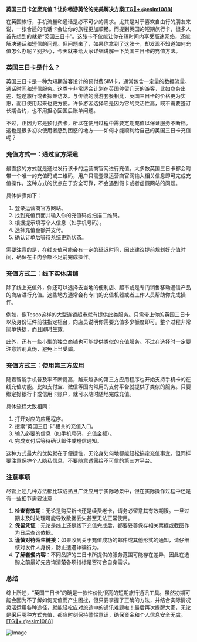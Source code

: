 **英国三日卡怎麽充值？让你畅游英伦的完美解决方案[[TG💪+ @esim1088](https://t.me/s/esim1088)]**

在英国旅行，手机流量和通话是必不可少的需求。尤其是对于喜欢自由行的朋友来说，一张合适的电话卡会让你的旅程更加顺畅。而提到英国的短期旅行卡，很多人首先想到的就是“英国三日卡”。这张卡不仅能让你在短时间内享受高速网络，还能解决通话和短信的问题。但问题来了，如果你拿到了这张卡，却发现不知道如何充值怎么办呢？别担心，今天就来给大家详细讲解一下英国三日卡的充值方法。

### 英国三日卡是什么？

英国三日卡是一种为短期游客设计的预付费SIM卡，通常包含一定量的数据流量、通话时间和短信服务。这类卡非常适合计划在英国停留几天的游客，比如商务出差、短途旅行或者探亲访友。与传统的漫游套餐相比，英国三日卡的价格更为实惠，而且使用起来也更方便。许多游客选择它是因为它的灵活性高，既不需要签订长期合约，也不用担心回国后账单问题。

不过，正因为它是预付费卡，所以在使用过程中需要定期充值以保证服务不断档。这也是很多初次使用者感到困惑的地方——如何才能顺利给自己的英国三日卡充值呢？

### 充值方式一：通过官方渠道

最直接的方式就是通过发行该卡的运营商官网进行充值。大多数英国三日卡都会附带一个唯一的充值码或二维码，用户只需登录运营商官网输入相关信息即可完成充值操作。这种方式的优点在于安全可靠，不会遇到假卡或者虚假网站的问题。

具体步骤如下：
1. 登录运营商官方网站。
2. 找到充值页面并输入你的充值码或扫描二维码。
3. 根据提示填写个人信息（如手机号码）。
4. 选择充值金额并支付。
5. 确认订单后等待系统更新状态。

需要注意的是，在线充值可能会有一定的延迟时间，因此建议提前规划好充值时间，确保在卡内余额不足前完成操作。

### 充值方式二：线下实体店铺

除了线上充值外，你还可以选择去当地的便利店、超市或是专门销售移动通信产品的商店进行充值。这些地方通常会有专门的充值机器或者工作人员帮助你完成操作。

例如，像Tesco这样的大型连锁超市就有提供此类服务。只需带上你的英国三日卡以及身份证件前往指定柜台，向店员说明你需要充值多少额度即可。整个过程非常简单快捷，而且即时生效。

此外，还有一些小型的独立商铺也可能提供类似的充值服务。不过在选择时一定要注意辨别真伪，避免上当受骗。

### 充值方式三：使用第三方应用

随着智能手机普及率不断提高，越来越多的第三方应用程序也开始支持手机卡的在线充值功能。比如支付宝、微信等国内常用的支付平台就提供了类似的服务。只要绑定好银行卡或信用卡账户，就可以随时随地完成充值。

具体流程大致相同：
1. 打开对应的应用程序。
2. 搜索“英国三日卡”相关的充值入口。
3. 输入必要的信息（如手机号码、充值金额）。
4. 完成支付后等待确认邮件或短信通知。

这种方式最大的优势就在于便捷性，无论身处何地都能轻松搞定充值事宜。但同样要注意保护个人隐私信息，不要随意透露给不可信的第三方平台。

### 注意事项

尽管上述几种方法都比较成熟且广泛应用于实际场景中，但在实际操作过程中还是有一些细节需要注意：

1. **检查有效期**：无论是购买新卡还是续费老卡，请务必留意其有效期限。一旦过期未及时处理可能导致数据丢失甚至无法正常使用。
2. **保留凭证**：无论是线上还是线下充值完成后，都要妥善保存相关票据或截图作为日后查询依据。
3. **谨慎对待陌生链接**：如果收到关于充值成功的邮件或其他形式的通知，请仔细核对发件人身份，防止遭遇诈骗行为。
4. **了解套餐内容**：不同品牌的三日卡所提供的服务范围可能存在差异，因此在选购之前最好先咨询清楚各项指标是否符合自身需求。

### 总结

综上所述，“英国三日卡”的确是一款性价比很高的短期旅行通讯工具。虽然初期可能会因为不了解如何充值而产生困扰，但只要掌握了正确的方法，并结合实际情况灵活运用各种途径，就能轻松应对旅途中的通讯难题啦！最后再次提醒大家，无论是采用哪种方式充值，都应时刻保持警惕意识，确保资金和个人信息安全无虞。[[TG💪+ @esim1088](https://t.me/s/esim1088)] 

![Image](https://i.postimg.cc/4NQfJmqS/Snipaste-2025-05-13-00-14-12.png)